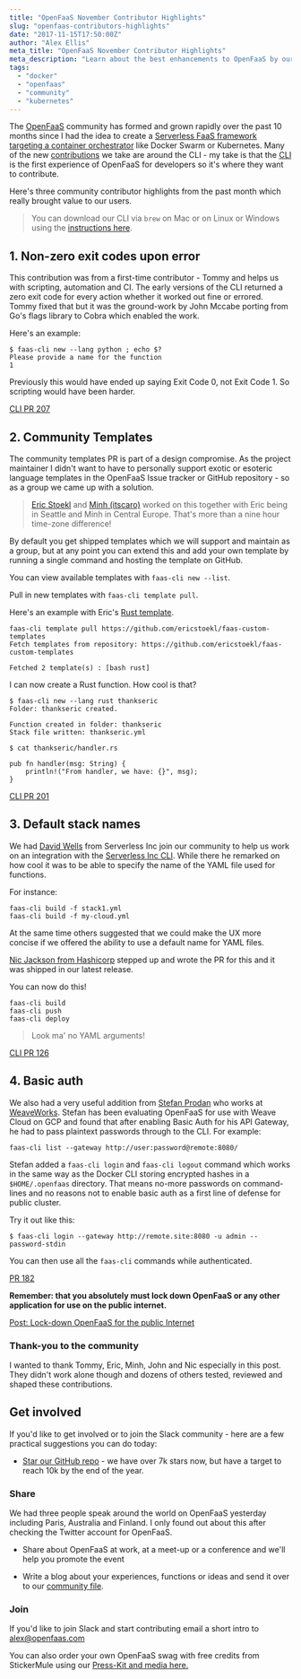 ```yaml
---
title: "OpenFaaS November Contributor Highlights"
slug: "openfaas-contributors-highlights"
date: "2017-11-15T17:50:00Z"
author: "Alex Ellis"
meta_title: "OpenFaaS November Contributor Highlights"
meta_description: "Learn about the best enhancements to OpenFaaS by our community in november including default stack names, proper exit codes and custom language templates"
tags:
  - "docker"
  - "openfaas"
  - "community"
  - "kubernetes"
---
```


The [OpenFaaS](https://github.com/openfaas/) community has formed and grown rapidly over the past 10 months since I had the idea to create a [Serverless FaaS framework targeting a container orchestrator](https://blog.alexellis.io/functions-as-a-service/) like Docker Swarm or Kubernetes. Many of the new [contributions](https://github.com/openfaas/faas/pulls) we take are around the CLI - my take is that the [CLI](https://github.com/openfaas/faas-cli/pulls) is the first experience of OpenFaaS for developers so it's where they want to contribute.

Here's three community contributor highlights from the past month which really brought value to our users.

> You can download our CLI via `brew` on Mac or on Linux or Windows using the [instructions here](https://github.com/openfaas/faas-cli).

## 1. Non-zero exit codes upon error

This contribution was from a first-time contributor - Tommy and helps us with scripting, automation and CI. The early versions of the CLI returned a zero exit code for every action whether it worked out fine or errored. Tommy fixed that but it was the ground-work by John Mccabe porting from Go's flags library to Cobra which enabled the work.

Here's an example:

```
$ faas-cli new --lang python ; echo $?
Please provide a name for the function
1
```

Previously this would have ended up saying Exit Code 0, not Exit Code 1. So scripting would have been harder.

[CLI PR 207](https://github.com/openfaas/faas-cli/pull/207)

## 2. Community Templates

The community templates PR is part of a design compromise. As the project maintainer I didn't want to have to personally support exotic or esoteric language templates in the OpenFaaS Issue tracker or GitHub repository - so as a group we came up with a solution.

> [Eric Stoekl](https://twitter.com/ericstoekl) and [Minh (itscaro)](https://github.com/itscaro) worked on this together with Eric being in Seattle and Minh in Central Europe. That's more than a nine hour time-zone difference!

By default you get shipped templates which we will support and maintain as a group, but at any point you can extend this and add your own template by running a single command and hosting the template on GitHub.

You can view available templates with `faas-cli new --list`.

Pull in new templates with `faas-cli template pull`. 

Here's an example with Eric's [Rust template](https://github.com/ericstoekl/faas-custom-templates).

```
faas-cli template pull https://github.com/ericstoekl/faas-custom-templates
Fetch templates from repository: https://github.com/ericstoekl/faas-custom-templates

Fetched 2 template(s) : [bash rust] 
```

I can now create a Rust function. How cool is that?

```
$ faas-cli new --lang rust thankseric
Folder: thankseric created.

Function created in folder: thankseric
Stack file written: thankseric.yml

$ cat thankseric/handler.rs 

pub fn handler(msg: String) {
    println!("From handler, we have: {}", msg);
}
```

[CLI PR 201](https://github.com/openfaas/faas-cli/pull/201)

## 3. Default stack names

We had [David Wells](https://github.com/DavidWells) from Serverless Inc join our community to help us work on an integration with the [Serverless Inc CLI](https://github.com/openfaas/serverless-openfaas). While there he remarked on how cool it was to be able to specify the name of the YAML file used for functions.

For instance:

```
faas-cli build -f stack1.yml
faas-cli build -f my-cloud.yml
```

At the same time others suggested that we could make the UX more concise if we offered the ability to use a default name for YAML files.

[Nic Jackson from Hashicorp](https://twitter.com/sheriffjackson) stepped up and wrote the PR for this and it was shipped in our latest release.

You can now do this!

```
faas-cli build
faas-cli push
faas-cli deploy
```

> Look ma' no YAML arguments!

[CLI PR 126](https://github.com/openfaas/faas-cli/pull/126)

## 4. Basic auth

We also had a very useful addition from [Stefan Prodan](https://twitter.com/stefanprodan) who works at [WeaveWorks](https://twitter.com/weaveworks). Stefan has been evaluating OpenFaaS for use with Weave Cloud on GCP and found that after enabling Basic Auth for his API Gateway, he had to pass plaintext passwords through to the CLI. For example:

```
faas-cli list --gateway http://user:password@remote:8080/
```

Stefan added a `faas-cli login` and `faas-cli logout` command which works in the same way as the Docker CLI storing encrypted hashes in a `$HOME/.openfaas` directory. That means no-more passwords on command-lines and no reasons not to enable basic auth as a first line of defense for public cluster.


Try it out like this:

```
$ faas-cli login --gateway http://remote.site:8080 -u admin --password-stdin
```

You can then use all the `faas-cli` commands while authenticated.

[PR 182](https://github.com/openfaas/faas-cli/pull/182)

**Remember: that you absolutely must lock down OpenFaaS or any other application for use on the public internet.**

[Post: Lock-down OpenFaaS for the public Internet](https://blog.alexellis.io/lock-down-openfaas/)

### Thank-you to the community

I wanted to thank Tommy, Eric, Minh, John and Nic especially in this post. They didn't work alone though and dozens of others tested, reviewed and shaped these contributions.

## Get involved

If you'd like to get involved or to join the Slack community - here are a few practical suggestions you can do today:

* [Star our GitHub repo](https://github.com/openfaas/faas) - we have over 7k stars now, but have a target to reach 10k by the end of the year.

### Share 

We had three people speak around the world on OpenFaaS yesterday including Paris, Australia and Finland. I only found out about this after checking the Twitter account for OpenFaaS.

* Share about OpenFaaS at work, at a meet-up or a conference and we'll help you promote the event

* Write a blog about your experiences, functions or ideas and send it over to our [community file](https://github.com/openfaas/faas/blob/master/community.md).

### Join

If you'd like to join Slack and start contributing email a short intro to alex@openfaas.com

You can also order your own OpenFaaS swag with free credits from StickerMule using our [Press-Kit and media here.](https://github.com/openfaas/media)